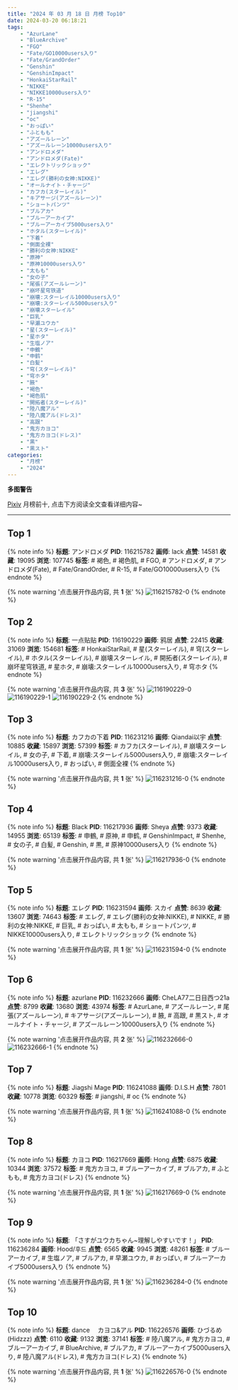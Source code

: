 ```yaml
---
title: "2024 年 03 月 18 日 月榜 Top10"
date: 2024-03-20 06:18:21
tags:
    - "AzurLane"
    - "BlueArchive"
    - "FGO"
    - "Fate/GO10000users入り"
    - "Fate/GrandOrder"
    - "Genshin"
    - "GenshinImpact"
    - "HonkaiStarRail"
    - "NIKKE"
    - "NIKKE10000users入り"
    - "R-15"
    - "Shenhe"
    - "jiangshi"
    - "oc"
    - "おっぱい"
    - "ふともも"
    - "アズールレーン"
    - "アズールレーン10000users入り"
    - "アンドロメダ"
    - "アンドロメダ(Fate)"
    - "エレクトリックショック"
    - "エレグ"
    - "エレグ(勝利の女神:NIKKE)"
    - "オールナイト・チャージ"
    - "カフカ(スターレイル)"
    - "キアサージ(アズールレーン)"
    - "ショートパンツ"
    - "ブルアカ"
    - "ブルーアーカイブ"
    - "ブルーアーカイブ5000users入り"
    - "ホタル(スターレイル)"
    - "下着"
    - "側面全裸"
    - "勝利の女神:NIKKE"
    - "原神"
    - "原神10000users入り"
    - "太もも"
    - "女の子"
    - "尾張(アズールレーン)"
    - "崩坏星穹铁道"
    - "崩壊:スターレイル10000users入り"
    - "崩壊:スターレイル5000users入り"
    - "崩壊スターレイル"
    - "巨乳"
    - "早瀬ユウカ"
    - "星(スターレイル)"
    - "星ホタ"
    - "生塩ノア"
    - "申鶴"
    - "申鹤"
    - "白髪"
    - "穹(スターレイル)"
    - "穹ホタ"
    - "腋"
    - "褐色"
    - "褐色肌"
    - "開拓者(スターレイル)"
    - "陸八魔アル"
    - "陸八魔アル(ドレス)"
    - "高跟"
    - "鬼方カヨコ"
    - "鬼方カヨコ(ドレス)"
    - "黒"
    - "黒スト"
categories:
    - "月榜"
    - "2024"
---
```


<i class="fa fa-triangle-exclamation"></i>**多图警告**<i class="fa fa-triangle-exclamation"></i>

[Pixiv](https://www.pixiv.net/) 月榜前十, 点击下方阅读全文查看详细内容~

<!-- more -->

---

## Top 1

{% note info %}
**标题**: アンドロメダ
**PID**: 116215782 **画师**: lack
**点赞**: 14581 **收藏**: 19095 **浏览**: 107745
**标签**: # 褐色, # 褐色肌, # FGO, # アンドロメダ, # アンドロメダ(Fate), # Fate/GrandOrder, # R-15, # Fate/GO10000users入り
{% endnote %}

{% note warning '点击展开作品内容, 共 **1** 张' %}
![116215782-0](https://i.pixiv.re/img-original/img/2024/02/20/00/00/13/116215782_p0.png)
{% endnote %}

## Top 2

{% note info %}
**标题**: 一点贴贴
**PID**: 116190229 **画师**: 鸦居
**点赞**: 22415 **收藏**: 31069 **浏览**: 154681
**标签**: # HonkaiStarRail, # 星(スターレイル), # 穹(スターレイル), # ホタル(スターレイル), # 崩壊スターレイル, # 開拓者(スターレイル), # 崩坏星穹铁道, # 星ホタ, # 崩壊:スターレイル10000users入り, # 穹ホタ
{% endnote %}

{% note warning '点击展开作品内容, 共 **3** 张' %}
![116190229-0](https://i.pixiv.re/img-original/img/2024/02/19/01/08/15/116190229_p0.jpg)
![116190229-1](https://i.pixiv.re/img-original/img/2024/02/19/01/08/15/116190229_p1.jpg)
![116190229-2](https://i.pixiv.re/img-original/img/2024/02/19/01/08/15/116190229_p2.jpg)
{% endnote %}

## Top 3

{% note info %}
**标题**: カフカの下着
**PID**: 116231216 **画师**: Qiandai以宇
**点赞**: 10885 **收藏**: 15897 **浏览**: 57399
**标签**: # カフカ(スターレイル), # 崩壊スターレイル, # 女の子, # 下着, # 崩壊:スターレイル5000users入り, # 崩壊:スターレイル10000users入り, # おっぱい, # 側面全裸
{% endnote %}

{% note warning '点击展开作品内容, 共 **1** 张' %}
![116231216-0](https://i.pixiv.re/img-original/img/2024/02/20/16/58/11/116231216_p0.png)
{% endnote %}

## Top 4

{% note info %}
**标题**: Black
**PID**: 116217936 **画师**: Sheya
**点赞**: 9373 **收藏**: 14955 **浏览**: 65139
**标签**: # 申鶴, # 原神, # 申鹤, # GenshinImpact, # Shenhe, # 女の子, # 白髪, # Genshin, # 黒, # 原神10000users入り
{% endnote %}

{% note warning '点击展开作品内容, 共 **1** 张' %}
![116217936-0](https://i.pixiv.re/img-original/img/2024/02/20/01/01/06/116217936_p0.jpg)
{% endnote %}

## Top 5

{% note info %}
**标题**: エレグ
**PID**: 116231594 **画师**: スカイ
**点赞**: 8639 **收藏**: 13607 **浏览**: 74643
**标签**: # エレグ, # エレグ(勝利の女神:NIKKE), # NIKKE, # 勝利の女神:NIKKE, # 巨乳, # おっぱい, # 太もも, # ショートパンツ, # NIKKE10000users入り, # エレクトリックショック
{% endnote %}

{% note warning '点击展开作品内容, 共 **1** 张' %}
![116231594-0](https://i.pixiv.re/img-original/img/2024/02/20/17/16/54/116231594_p0.jpg)
{% endnote %}

## Top 6

{% note info %}
**标题**: azurlane
**PID**: 116232666 **画师**: CheLA77二日目西つ21a
**点赞**: 8799 **收藏**: 13680 **浏览**: 43974
**标签**: # AzurLane, # アズールレーン, # 尾張(アズールレーン), # キアサージ(アズールレーン), # 腋, # 高跟, # 黒スト, # オールナイト・チャージ, # アズールレーン10000users入り
{% endnote %}

{% note warning '点击展开作品内容, 共 **2** 张' %}
![116232666-0](https://i.pixiv.re/img-original/img/2024/02/20/18/04/42/116232666_p0.jpg)
![116232666-1](https://i.pixiv.re/img-original/img/2024/02/20/18/04/42/116232666_p1.jpg)
{% endnote %}

## Top 7

{% note info %}
**标题**: Jiagshi Mage
**PID**: 116241088 **画师**: D.I.S.H
**点赞**: 7801 **收藏**: 10778 **浏览**: 60329
**标签**: # jiangshi, # oc
{% endnote %}

{% note warning '点击展开作品内容, 共 **1** 张' %}
![116241088-0](https://i.pixiv.re/img-original/img/2024/02/20/22/50/20/116241088_p0.png)
{% endnote %}

## Top 8

{% note info %}
**标题**: カヨコ
**PID**: 116217669 **画师**: Hong
**点赞**: 6875 **收藏**: 10344 **浏览**: 37572
**标签**: # 鬼方カヨコ, # ブルーアーカイブ, # ブルアカ, # ふともも, # 鬼方カヨコ(ドレス)
{% endnote %}

{% note warning '点击展开作品内容, 共 **1** 张' %}
![116217669-0](https://i.pixiv.re/img-original/img/2024/02/20/13/58/50/116217669_p0.jpg)
{% endnote %}

## Top 9

{% note info %}
**标题**: 「さすがユウカちゃん~理解しやすいです！」
**PID**: 116236284 **画师**: Hood/후드
**点赞**: 6565 **收藏**: 9945 **浏览**: 48261
**标签**: # ブルーアーカイブ, # 生塩ノア, # ブルアカ, # 早瀬ユウカ, # おっぱい, # ブルーアーカイブ5000users入り
{% endnote %}

{% note warning '点击展开作品内容, 共 **1** 张' %}
![116236284-0](https://i.pixiv.re/img-original/img/2024/02/20/20/22/40/116236284_p0.png)
{% endnote %}

## Top 10

{% note info %}
**标题**: dance 　カヨコ&アル
**PID**: 116226576 **画师**: ひづるめ(Hidzzz)
**点赞**: 6110 **收藏**: 9132 **浏览**: 37141
**标签**: # 陸八魔アル, # 鬼方カヨコ, # ブルーアーカイブ, # BlueArchive, # ブルアカ, # ブルーアーカイブ5000users入り, # 陸八魔アル(ドレス), # 鬼方カヨコ(ドレス)
{% endnote %}

{% note warning '点击展开作品内容, 共 **1** 张' %}
![116226576-0](https://i.pixiv.re/img-original/img/2024/02/20/12/00/02/116226576_p0.jpg)
{% endnote %}
